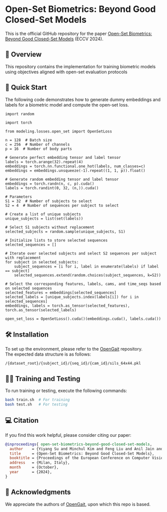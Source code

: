# Open-Set Biometrics: Beyond Good Closed-Set Models

This is the official GitHub repository for the paper [Open-Set Biometrics: Beyond Good Closed-Set Models](https://arxiv.org/abs/2407.16133) (ECCV 2024).

## 📌 Overview

This repository contains the implementation for training biometric models using objectives aligned with open-set evaluation protocols

## 🚀 Quick Start

The following code demonstrates how to generate dummy embeddings and labels for a biometric model and compute the open-set loss.

```
import random

import torch

from modeling.losses.open_set import OpenSetLoss

n = 128  # Batch size
c = 256  # Number of channels
p = 16  # Number of body parts

# Generate perfect embedding tensor and label tensor
labels = torch.arange(32).repeat(4)
embeddings = torch.nn.functional.one_hot(labels, num_classes=c)
embeddings = embeddings.unsqueeze(-1).repeat((1, 1, p)).float()

# Generate random embedding tensor and label tensor
embeddings = torch.randn(n, c, p).cuda()
labels = torch.randint(0, 32, (n,)).cuda()

# Parameters
S1 = 32  # Number of subjects to select
S2 = 4  # Number of sequences per subject to select

# Create a list of unique subjects
unique_subjects = list(set(labels))

# Select S1 subjects without replacement
selected_subjects = random.sample(unique_subjects, S1)

# Initialize lists to store selected sequences
selected_sequences = []

# Iterate over selected subjects and select S2 sequences per subject with replacement
for subject in selected_subjects:
    subject_sequences = [i for i, label in enumerate(labels) if label == subject]
    selected_sequences.extend(random.choices(subject_sequences, k=S2))

# Select the corresponding features, labels, cams, and time_seqs based on selected sequences
selected_features = embeddings[selected_sequences]
selected_labels = [unique_subjects.index(labels[i]) for i in selected_sequences]
embeddings, labels = torch.as_tensor(selected_features), torch.as_tensor(selected_labels)

open_set_loss = OpenSetLoss().cuda()(embeddings.cuda(), labels.cuda())
```

## 🛠️ Installation

To set up the environment, please refer to the [OpenGait](https://github.com/ShiqiYu/OpenGait) repository.  
The expected data structure is as follows:
```
/{dataset_root}/{subject_id}/{seq_id}/{cam_id}/sils_64x44.pkl
```

## 🏃‍♀️ Training and Testing

To run training or testing, execute the following commands:

```bash
bash train.sh  # For training
bash test.sh   # For testing
```

## 💻 Citation

If you find this work helpful, please consider citing our paper:

```bibtex
@inproceedings{ open-set-biometrics-beyond-good-closed-set-models,
  author    = {Yiyang Su and Minchul Kim and Feng Liu and Anil Jain and Xiaoming Liu},
  title     = {Open-Set Biometrics: Beyond Good Closed-Set Models},
  booktitle = {Proceedings of the European Conference on Computer Vision (ECCV)},
  address   = {Milan, Italy},
  month     = {October},
  year      = {2024},
}
```

## 🙏 Acknowledgments

We appreciate the authors of [OpenGait](https://github.com/ShiqiYu/OpenGait), upon which this repo is based.
